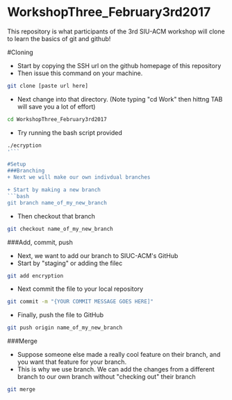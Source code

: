 # WorkshopThree_February3rd2017
This repository is what participants of the 3rd SIU-ACM workshop will clone to learn the basics of git and github!

#Cloning
+ Start by copying the SSH url on the github homepage of this repository
+ Then issue this command on your machine.
```bash
git clone [paste url here]
```
+ Next change into that directory. (Note typing "cd Work" then hittng TAB will save you a lot of effort)
```bash
cd WorkshopThree_February3rd2017
```

+ Try running the bash script provided
```bash
./ecryption
'```

#Setup
###Branching
+ Next we will make our own indivdual branches

+ Start by making a new branch
```bash
git branch name_of_my_new_branch
```

+ Then checkout that branch
```bash
git checkout name_of_my_new_branch
```

###Add, commit, push
+ Next, we want to add our branch to SIUC-ACM's GitHub
+ Start by "staging" or adding the filec
```bash
git add encryption
```

+ Next commit the file to your local repository
```bash
git commit -m "{YOUR COMMIT MESSAGE GOES HERE]"
```

+ Finally, push the file to GitHub
```bash
git push origin name_of_my_new_branch
```

###Merge
+ Suppose someone else made a really cool feature on their branch, and you want that feature for your branch.
+ This is why we use branch. We can add the changes from a different branch to our own branch without "checking out" their branch

```bash
git merge 
```
